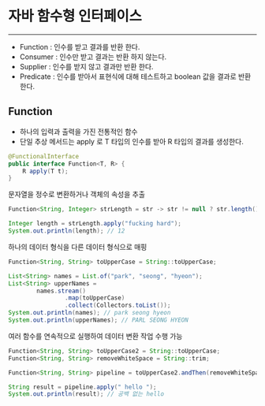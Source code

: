 # 자바 함수형 인터페이스

---

- Function : 인수를 받고 결과를 반환 한다.
- Consumer : 인수만 받고 결과는 반환 하지 않는다.
- Supplier : 인수를 받지 않고 결과만 반환 한다.
- Predicate : 인수를 받아서 표현식에 대해 테스트하고 boolean 값을 결과로 반환 한다.

## Function
- 하나의 입력과 출력을 가진 전통적인 함수
- 단일 추상 메서드는 apply 로 T 타입의 인수를 받아 R 타입의 결과를 생성한다.
```java
@FunctionalInterface
public interface Function<T, R> {
    R apply(T t);
}
```

문자열을 정수로 변환하거나 객체의 속성을 추출
```java
Function<String, Integer> strLength = str -> str != null ? str.length() : 0;

Integer length = strLength.apply("fucking hard"); 
System.out.println(length); // 12
```
하나의 데이터 형식을 다른 데이터 형식으로 매핑
```java
Function<String, String> toUpperCase = String::toUpperCase;

List<String> names = List.of("park", "seong", "hyeon");
List<String> upperNames = 
        names.stream()
                .map(toUpperCase)
                .collect(Collectors.toList());
System.out.println(names); // park seong hyeon
System.out.println(upperNames); // PARL SEONG HYEON
```
여러 함수를 연속적으로 실행하여 데이터 변환 작업 수행 가능
```java
Function<String, String> toUpperCase2 = String::toUpperCase;
Function<String, String> removeWhiteSpace = String::trim;

Function<String, String> pipeline = toUpperCase2.andThen(removeWhiteSpace);

String result = pipeline.apply(" hello ");
System.out.println(result); // 공백 없는 hello
```